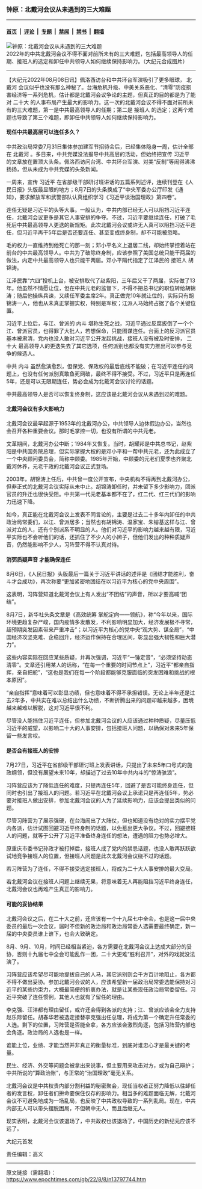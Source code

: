 ### 钟原：北戴河会议从未遇到的三大难题

---

#### [首页](../../../..?n13797744) &nbsp;|&nbsp; [评论](../../../../../epoch-comment?n13797744) &nbsp;|&nbsp; [专题](../../../../../epoch-special?n13797744) &nbsp;|&nbsp; [禁闻](../../../../../epoch-news?n13797744) &nbsp;|&nbsp; [禁书](../../../../../books?n13797744) &nbsp;|&nbsp; [翻墙](https://github.com/gfw-breaker/nogfw/blob/master/README.md?n13797744)


<div><img alt="钟原：北戴河会议从未遇到的三大难题" class="attachment-djy_600_400 size-djy_600_400 wp-post-image" src="https://i.epochtimes.com/assets/uploads/2021/08/id13133983-0b4e4b3de8882ae89b7078c0c645b353-600x400.jpg"/>
<div class="caption">
 2022年的中共北戴河会议不得不面对前所未有的三大难题，包括最高领导人的任期、接班人的选定和卸任中共领导人如何继续保持影响力。（大纪元合成图片）
</div></div><hr/><div class="post_content" id="artbody" itemprop="articleBody">
 <!-- article content begin -->
 <p>
  【大纪元2022年08月08日讯】佩洛西访台和中共环台军演吸引了更多眼球，
  <ok href="https://www.epochtimes.com/gb/tag/%E5%8C%97%E6%88%B4%E6%B2%B3.html">
   北戴河
  </ok>
  会议似乎也没有那么神秘了。台海危机升级、中美关系恶化、“清零”防疫损害经济等一系列危机，估计都是北戴河会议争论的主题，但真正的目的都是为了能对
  <ok href="https://www.epochtimes.com/gb/tag/%E4%BA%8C%E5%8D%81%E5%A4%A7.html">
   二十大
  </ok>
  的人事布局产生最大的影响力。这一次的北戴河会议不得不面对前所未有的三大难题，第一是中共最高领导人的任期；第二是
  <ok href="https://www.epochtimes.com/gb/tag/%E6%8E%A5%E7%8F%AD%E4%BA%BA.html">
   接班人
  </ok>
  的选定；这两个难题也导致了第三个难题，即卸任中共领导人如何继续保持影响力。
 </p>
 <h4>
  <strong>
   现任中共最高层可以连任多久？
  </strong>
 </h4>
 <p>
  中共政治局常委7月31日集体参加建军节招待会后，已经集体隐身一周，估计全部在
  <ok href="https://www.epochtimes.com/gb/tag/%E5%8C%97%E6%88%B4%E6%B2%B3.html">
   北戴河
  </ok>
  。多日来，中共党媒没法报导中共高层的活动，但始终把宣传
  <ok href="https://www.epochtimes.com/gb/tag/%E4%B9%A0%E8%BF%91%E5%B9%B3.html">
   习近平
  </ok>
  的文章放在置顶大头条。佩洛西访问台湾、中共环台军演、对美“反制”等闹得沸沸扬扬，但从未成为中共党媒的头条新闻。
 </p>
 <p>
  一周来，宣传
  <ok href="https://www.epochtimes.com/gb/tag/%E4%B9%A0%E8%BF%91%E5%B9%B3.html">
   习近平
  </ok>
  在省部级干部研讨班讲话的五篇系列述评，连续刊登在《人民日报》头版最显眼的地方；8月7日的头条换成了“中央军委办公厅印发《通知》，要求解放军和武警部队认真组织学习《习近平谈治国理政》第四卷”。
 </p>
 <p>
  连任无疑是习近平的头等大事。一般认为，中共内部已经无人可以阻挡习近平连任，北戴河会议更多是其它人事安排的争夺。不过，习近平要继续连任，打破了毛死后中共最高领导人更迭的新规矩。此次北戴河会议或许无人真可以阻挡习近平连任，但习近平再干5年后是否还要连任、甚至变成终身制，却不可能被忽略。
 </p>
 <p>
  毛的权力一直维持到他死亡的那一刻；邓小平名义上退居二线，却始终掌控着站在前台的中共最高领导人。中共为了破除终身制，应该参照了美国总统只能干两届的做法，内定中共最高领导人也只能干两届。邓小平隔代指定了江泽民的
  <ok href="https://www.epochtimes.com/gb/tag/%E6%8E%A5%E7%8F%AD%E4%BA%BA.html">
   接班人
  </ok>
  胡锦涛。
 </p>
 <p>
  江泽民靠“六四”投机上台，被安排取代了赵紫阳，三年后又干了两届，实际做了13年。他虽然不情愿让位，但在中共元老的监督下，不得不把总书记的职位转给胡锦涛；随后他操纵兵谏，又续任军委主席2年。真正做完10年就让位的，实际只有胡锦涛一人，他也从未真正掌握实权，特别是军权；江派人马始终占据了各个关键位置。
 </p>
 <p>
  习近平上位后，与江、曾派的
  <ok href="https://www.epochtimes.com/gb/tag/%E5%86%85%E6%96%97.html">
   内斗
  </ok>
  堪称生死之战，习近平通过反腐扳倒了一个个江、曾派官员，也得罪了大批人，若想保命，只能图谋连任。台面上的反习派官员基本被肃清，党内也没人敢对习近平公开发起挑战，接班人没有被及时安排，
  <ok href="https://www.epochtimes.com/gb/tag/%E4%BA%8C%E5%8D%81%E5%A4%A7.html">
   二十大
  </ok>
  最高领导人的更迭失去了其它选项，任何派别也都没有实力推出可以参与竞争的候选人。
 </p>
 <p>
  中共
  <ok href="https://www.epochtimes.com/gb/tag/%E5%86%85%E6%96%97.html">
   内斗
  </ok>
  虽然愈演愈烈，但保党、保政权的最后底线不能破；在习近平连任的问题上，也没有任何派别真敢鱼死网破，最终不得不接受。不过，习近平只是再连任5年，还是可以无限期连任，势必会成为北戴河会议讨论的话题。
 </p>
 <p>
  中共最高领导人是否可以恢复终身制，这应该是北戴河会议从未遇到过的难题。
 </p>
 <h4>
  <strong>
   北戴河会议有多大影响力
  </strong>
 </h4>
 <p>
  北戴河会议最早起源于1953年的北戴河办公，中共领导人边休假边办公，当然也会召开各种重要会议。那时毛掌控一切，也没有所谓的中共元老。
 </p>
 <p>
  文革期间，北戴河办公中断；1984年又恢复。当时，胡耀邦是中共总书记，赵紫阳是中共国务院总理，但实际掌握大权的是邓小平和一帮中共元老，还为此成立了一个中央顾问委员会，简称中顾委。1985年开始，中顾委的元老们夏季也齐聚北戴河休养，元老干政的北戴河会议正式登场。
 </p>
 <p>
  2003年，胡锦涛上任后，中共曾一度公开宣布，中央机构不得再到北戴河办公，但非正式的北戴河会议实际从未中止。胡锦涛卸任时，并未留下多少影响力，团派官员的升迁也很快受阻。中共第一代元老基本都不在了，红二代、红三代们的影响力迅速下降。
 </p>
 <p>
  如今，真正能在北戴河会议上发表不同言论的，主要是过去二十多年内卸任的中共政治局常委们，以江、曾派居多；当然也有胡锦涛、温家宝、朱镕基这样与江、曾派对立的人，还有个别派系不明显的人。他们对习近平的影响力越来越有限，习近平实际也不会听他们的话，还抓住了不少人的小辫子，但他们发出的种种质疑声音，仍然能影响不少人，习阵营不得不认真对待。
 </p>
 <h4>
  <strong>
   消弭质疑声音
  </strong>
  <strong>
   才能确保连任
  </strong>
 </h4>
 <p>
  8月6日，《人民日报》头版最后一篇关于习近平讲话的述评是《团结才能胜利，奋斗才会成功》，再次称要“更加紧密地团结在以习近平为核心的党中央周围”。
 </p>
 <p>
  这表明，习阵营知道北戴河会议上有人发出“不团结”的声音，所以才要高喊“团结”。
 </p>
 <p>
  8月7日，新华社头条文章是《高效统筹 掌舵定向——领航》，称“今年以来，国际环境更趋复杂严峻，国内疫情多发散发，不利影响明显加大，经济发展极不寻常，超预期突发因素带来严重冲击”；以习近平为核心的党中央“观大势、谋全局”，“中国经济攻坚克难、企稳回升，经济运作保持在合理区间，彰显出强大韧性和巨大潜力”。
 </p>
 <p>
  这些内容实际在回应某些质疑，并再次强调，习近平“一锤定音”，“必须坚持动态清零”。文章还引用某人的话称，“在每一个重要的时间节点上”，习近平“都亲自指挥，亲自把舵”，“这也是我们在每一个阶段都能够克服面临的突发困难和挑战的根本原因”。
 </p>
 <p>
  “亲自指挥”意味着可以彰显功绩，但也意味着不得不承担错误。无论上半年还是过去2年多，中共实在难以总结出什么功绩，不断折腾出来的问题却越来越多，困境越来越难以解脱，这对习近平很不利。
 </p>
 <p>
  尽管没人能挡住习近平连任，但参加北戴河会议的人应该通过种种质疑，尽量压低习近平的威望，以影响二十大的人事安排，包括接班人问题，以确保对未来5年保留一些发言权。
 </p>
 <h4>
  <strong>
   是否会有接班人的安排
  </strong>
 </h4>
 <p>
  7月27日，习近平在省部级干部研讨班上发表讲话，只提出了未来5年口号式的施政纲领，但没有展望未来10年，却描述了过去10年中共内斗的“惊涛骇浪”。
 </p>
 <p>
  习阵营应该为了降低连任的难度，只提再连任5年，回避了是否可能终身连任，但同时也引出了接班人的问题。若习近平在北戴河会议上承诺只是再连任5年，势必要对接班人做出安排，参加北戴河会议的人为了延续影响力，应该会提出类似的问题。
 </p>
 <p>
  尽管习阵营为了展示强硬，在台海闹出了大阵仗，但也知道没有绝对的实力摆平党内各派，估计试图回避习近平终身制的话题，以免惹出更大争议。不过，回避接班人的问题，就等于公开了习近平准备终身连任的想法，遭遇的阻力也势必增大。
 </p>
 <p>
  原重庆市委书记孙政才被打掉后，接班人成了党内的禁忌话题，也没人敢再跃跃欲试地竞争接班人的位置，但接班人问题是此次北戴河会议绕不过的话题。
 </p>
 <p>
  若习阵营为了连任，不得不接受选定接班人，将成为二十大人事安排的最大变局。
 </p>
 <p>
  若北戴河会议在接班人问题上继续无果，将意味着无人再能阻挡习近平终身连任，北戴河会议也再难产生真正的影响力。
 </p>
 <h4>
  <strong>
   可能的妥协结果
  </strong>
 </h4>
 <p>
  北戴河会议之后，在二十大之前，还应该有一个十九届七中全会，也是这一届中央委员的最后一次会议，届时不但新的政治局和政治局常委人选需要最终确定，新一届的中央委员谁上谁下，也会大致确定。
 </p>
 <p>
  8月、9月、10月，时间已经相当紧迫，各方需要在北戴河会议上达成大部分的妥协，否则十九届七中全会可能乱作一团，二十大更难“胜利召开”，对外的戏就没法演了。
 </p>
 <p>
  习阵营应该希望尽可能地提拔自己的人马，其它派别则会千方百计地阻止，各方都不得不做出妥协。参加北戴河会议的人，应该希望新一届政治局常委选能保持对习近平的某些约束力，大概最简便的折衷办法，就是让某些现任政治局常委留任。习近平突破了连任惯例，其他人也就有了留任的理由。
 </p>
 <p>
  李克强、汪洋都有理由留任，或许还会得到各派的支持；江、曾派应该会全力支持赵乐际留任。胡春华若被选定接替李克强出任总理，将成为第一个确定升任常委的人选。剩下的位置，习阵营是否能全拿，各方应该会激烈角逐，包括习阵营内部也会角逐。政治局的人选也是一样。
 </p>
 <p>
  谁能上位，业绩、才能当然并非真正的衡量标准，到底对谁忠心才是最关键的考量。
 </p>
 <p>
  民生、经济、外交等问题会被拿出来说事，但主要用来攻击对方，或为自己辩护；中共所说的“算政治账”，与正常的“治国理政”毫无关系。
 </p>
 <p>
  北戴河会议是中共权贵内部分割利益的秘密聚会，现任当权者正努力降低以往卸任者的发言权，卸任者们拚命要保住仅存的影响力。相当多的难题面临无解，北戴河会议不可避免地成为一场乱局，也反映了中共政权导致的一系列乱局。现在，中共内部无人可以带头摆脱困局，不但朝中无人，而且后继无人。
 </p>
 <p>
  现实表明，北戴河会议该退场了，中共政权也该退场了，中国历史的新纪元应该不远了。
 </p>
 <p>
  大纪元首发
 </p>
 <p>
  责任编辑：高义
 </p>
 <!-- article content end -->
 <div id="below_article_ad">
 </div>
</div>


---

原文链接（需翻墙）：https://www.epochtimes.com/gb/22/8/8/n13797744.htm